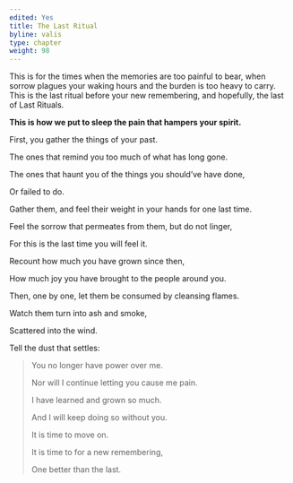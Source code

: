 ```yaml
---
edited: Yes
title: The Last Ritual
byline: valis
type: chapter
weight: 98
---
```


This is for the times when the memories are too painful to bear, when sorrow plagues your waking hours and the burden is too heavy to carry. This is the last ritual before your new remembering, and hopefully, the last of Last Rituals.

**This is how we put to sleep the pain that hampers your spirit.**

First, you gather the things of your past. 

The ones that remind you too much of what has long gone.

The ones that haunt you of the things you should’ve have done,

Or failed to do.

Gather them, and feel their weight in your hands for one last time. 

Feel the sorrow that permeates from them, but do not linger,

For this is the last time you will feel it. 

Recount how much you have grown since then,

How much joy you have brought to the people around you. 

Then, one by one, let them be consumed by cleansing flames. 

Watch them turn into ash and smoke, 

Scattered into the wind. 

Tell the dust that settles:

> You no longer have power over me.
>
> Nor will I continue letting you cause me pain.
>
> I have learned and grown so much.
>
> And I will keep doing so without you.
>
> It is time to move on.
>
> It is time to for a new remembering,
>
> One better than the last.
